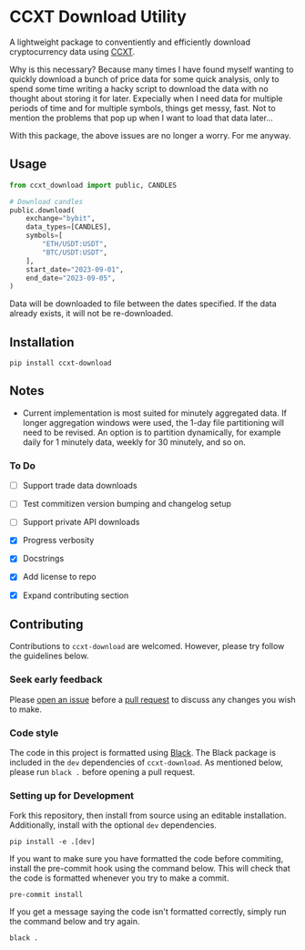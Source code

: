 # CCXT Download Utility

A lightweight package to conventiently and efficiently download 
cryptocurrency data using [CCXT](https://github.com/ccxt/ccxt).

Why is this necessary? Because many times I have found myself wanting
to quickly download a bunch of price data for some quick analysis, only
to spend some time writing a hacky script to download the data with no
thought about storing it for later. Expecially when I need data for 
multiple periods of time and for multiple symbols, things get messy, 
fast. Not to mention the problems that pop up when I want to load that
data later...

With this package, the above issues are no longer a worry. For me anyway.


## Usage

```python
from ccxt_download import public, CANDLES

# Download candles
public.download(
    exchange="bybit",
    data_types=[CANDLES],
    symbols=[
        "ETH/USDT:USDT",
        "BTC/USDT:USDT",
    ],
    start_date="2023-09-01",
    end_date="2023-09-05",
)
```

Data will be downloaded to file between the dates specified. If the 
data already exists, it will not be re-downloaded.

## Installation

```
pip install ccxt-download
```

## Notes
- Current implementation is most suited for minutely aggregated data. If
longer aggregation windows were used, the 1-day file partitioning will
need to be revised. An option is to partition dynamically, for example
daily for 1 minutely data, weekly for 30 minutely, and so on.

### To Do
- [ ] Support trade data downloads
- [ ] Test commitizen version bumping and changelog setup
- [ ] Support private API downloads
- [x] Progress verbosity
- [x] Docstrings
- [x] Add license to repo
- [x] Expand contributing section


## Contributing

Contributions to `ccxt-download` are welcomed. However, please try follow the
guidelines below.

### Seek early feedback
Please [open an issue](https://github.com/kieran-mackle/ccxt-download/issues)
before a [pull request](https://github.com/kieran-mackle/ccxt-download/pulls)
to discuss any changes you wish to make.

### Code style
The code in this project is formatted using [Black](https://github.com/psf/black). 
The Black package is included in the `dev` dependencies of `ccxt-download`.
As mentioned below, please run `black .` before opening a pull request.


### Setting up for Development
Fork this repository, then install from source using an editable installation. 
Additionally, install with the optional `dev` dependencies.

```
pip install -e .[dev]
```

If you want to make sure you have formatted the code before commiting, install
the pre-commit hook using the command below. This will check that the code
is formatted whenever you try to make a commit.

```
pre-commit install
```

If you get a message saying the code isn't formatted correctly, simply run the 
command below and try again.

```
black .
```
